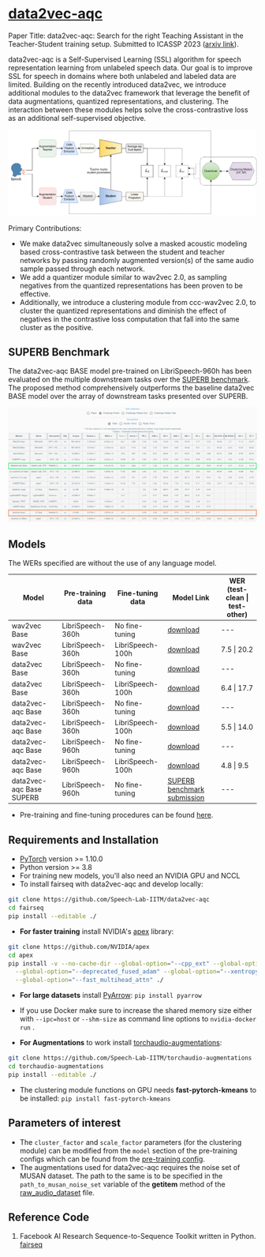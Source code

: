 # [data2vec-aqc](https://arxiv.org/abs/2211.01246)

Paper Title: data2vec-aqc: Search for the right Teaching Assistant in the Teacher-Student training setup. Submitted to ICASSP 2023 ([arxiv link](https://arxiv.org/abs/2211.01246)).

data2vec-aqc is a Self-Supervised Learning (SSL) algorithm for speech representation learning from unlabeled speech data. Our goal is to improve SSL for speech in domains where both unlabeled and labeled data are limited. Building on the recently introduced data2vec, we introduce additional modules to the data2vec framework that leverage the benefit of data augmentations, quantized representations, and clustering. The interaction between these modules helps solve the cross-contrastive loss as an additional self-supervised objective.

<p align="center">
  <img src="docs/data2vec-aqc_final.png" width="700">
</p>

Primary Contributions:
* We make data2vec simultaneously solve a masked acoustic modeling based cross-contrastive task between the student and teacher networks by passing randomly augmented version(s) of the same audio sample passed through each network.
* We add a quantizer module similar to wav2vec 2.0, as sampling negatives from the quantized representations has been proven to be effective.
* Additionally, we introduce a clustering module from ccc-wav2vec 2.0, to cluster the quantized representations and diminish the effect of negatives in the contrastive loss computation that fall into the same cluster as the positive.

## SUPERB Benchmark

The data2vec-aqc BASE model pre-trained on LibriSpeech-960h has been evaluated on the multiple downstream tasks over the [SUPERB benchmark](https://superbbenchmark.org/leaderboard?subset=Public+Set). The proposed method comprehensively outperforms the baseline data2vec BASE model over the array of downstream tasks presented over SUPERB.

<p align="center">
  <img src="docs/aqc_superb.jpg" width="700">
</p>

## Models
The WERs specified are without the use of any language model.

Model | Pre-training data | Fine-tuning data | Model Link | WER (test-clean \| test-other)
|---|---|---|---|---
wav2vec Base | LibriSpeech-360h | No fine-tuning | [download](https://drive.google.com/file/d/1nM4DLwTP62Iu5yOeGgdmekDh4OFZeNCp/view?usp=share_link) | ---
wav2vec Base | LibriSpeech-360h | LibriSpeech-100h | [download](https://drive.google.com/file/d/1qhAa5_4eXutegp6fEAX2Ap0tIGZPWskL/view?usp=share_link) | 7.5 \| 20.2
data2vec Base | LibriSpeech-360h | No fine-tuning | [download](https://drive.google.com/file/d/1jlgMvQ9ssEjEGme4Q-lSpJ4TYCaqrVq0/view?usp=share_link) | ---
data2vec Base | LibriSpeech-360h | LibriSpeech-100h | [download](https://drive.google.com/file/d/1VwpO_caMEYLqb4yqftH9cgqDQhHGfmZe/view?usp=share_link) | 6.4 \| 17.7
data2vec-aqc Base | LibriSpeech-360h | No fine-tuning | [download](https://drive.google.com/file/d/1OUZjib4tkdxt_2nHfdEyEbyic3_rbCOH/view?usp=share_link) | ---
data2vec-aqc Base | LibriSpeech-360h | LibriSpeech-100h | [download](https://drive.google.com/file/d/1ayCrZ2zM3GhZMhNEj0mPJp74pHq37Tmz/view?usp=share_link) | 5.5 \| 14.0
data2vec-aqc Base | LibriSpeech-960h | No fine-tuning | [download](https://drive.google.com/file/d/1H35MHmUW8qjkhICA233wPE7QXPTJiT6R/view?usp=share_link) | ---
data2vec-aqc Base | LibriSpeech-960h | LibriSpeech-100h | [download](https://drive.google.com/file/d/1ydgk1m0E5UEZniD5CWN_PAIHrMePftzk/view?usp=share_link) | 4.8 \| 9.5
data2vec-aqc Base SUPERB | LibriSpeech-960h | No fine-tuning | [SUPERB benchmark submission](https://drive.google.com/file/d/1-Q7CVsBPUIXt91qLoXiRriAj9wNl_bgx/view?usp=share_link) | ---

* Pre-training and fine-tuning procedures can be found [here](https://github.com/Speech-Lab-IITM/data2vec-aqc/tree/master/examples/data2vec).

## Requirements and Installation

* [PyTorch](https://pytorch.org/) version >= 1.10.0
* Python version >= 3.8
* For training new models, you'll also need an NVIDIA GPU and NCCL
* To install fairseq with data2vec-aqc and develop locally:

``` bash
git clone https://github.com/Speech-Lab-IITM/data2vec-aqc
cd fairseq
pip install --editable ./
```

* **For faster training** install NVIDIA's [apex](https://github.com/NVIDIA/apex) library:

``` bash
git clone https://github.com/NVIDIA/apex
cd apex
pip install -v --no-cache-dir --global-option="--cpp_ext" --global-option="--cuda_ext" \
  --global-option="--deprecated_fused_adam" --global-option="--xentropy" \
  --global-option="--fast_multihead_attn" ./
```

* **For large datasets** install [PyArrow](https://arrow.apache.org/docs/python/install.html#using-pip): `pip install pyarrow`
* If you use Docker make sure to increase the shared memory size either with `--ipc=host` or `--shm-size`
 as command line options to `nvidia-docker run` .

* **For Augmentations** to work install [torchaudio-augmentations](https://github.com/Speech-Lab-IITM/torchaudio-augmentations): 
```bash
git clone https://github.com/Speech-Lab-IITM/torchaudio-augmentations
cd torchaudio-augmentations
pip install --editable ./
```

* The clustering module functions on GPU needs **fast-pytorch-kmeans** to be installed: `pip install fast-pytorch-kmeans`

## Parameters of interest

* The `cluster_factor` and `scale_factor` parameters (for the clustering module) can be modified from the `model` section of the pre-training configs which can be found from the [pre-training config](https://github.com/Speech-Lab-IITM/data2vec-aqc/examples/data2vec/config/audio/pretraining).
* The augmentations used for data2vec-aqc requires the noise set of MUSAN dataset. The path to the same is to be specified in the `path_to_musan_noise_set` variable of the __getitem__ method of the [raw_audio_dataset](https://github.com/Speech-Lab-IITM/data2vec-aqc/fairseq/data/audio/raw_audio_dataset.py) file.

## Reference Code
1. Facebook AI Research Sequence-to-Sequence Toolkit written in Python. [fairseq](https://github.com/facebookresearch/fairseq)